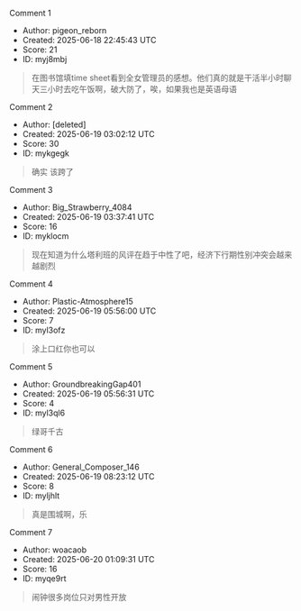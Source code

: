 Comment 1

- Author: pigeon_reborn
- Created: 2025-06-18 22:45:43 UTC
- Score: 21
- ID: myj8mbj

> 在图书馆填time sheet看到全女管理员的感想。他们真的就是干活半小时聊天三小时去吃午饭啊，破大防了，唉，如果我也是英语母语

Comment 2

- Author: [deleted]
- Created: 2025-06-19 03:02:12 UTC
- Score: 30
- ID: mykgegk

> 确实 该跨了

Comment 3

- Author: Big_Strawberry_4084
- Created: 2025-06-19 03:37:41 UTC
- Score: 16
- ID: myklocm

> 现在知道为什么塔利班的风评在趋于中性了吧，经济下行期性别冲突会越来越剧烈

Comment 4

- Author: Plastic-Atmosphere15
- Created: 2025-06-19 05:56:00 UTC
- Score: 7
- ID: myl3ofz

> 涂上口红你也可以

Comment 5

- Author: GroundbreakingGap401
- Created: 2025-06-19 05:56:31 UTC
- Score: 4
- ID: myl3ql6

> 绿哥千古

Comment 6

- Author: General_Composer_146
- Created: 2025-06-19 08:23:12 UTC
- Score: 8
- ID: myljhlt

> 真是围城啊，乐

Comment 7

- Author: woacaob
- Created: 2025-06-20 01:09:31 UTC
- Score: 16
- ID: myqe9rt

> 闹钟很多岗位只对男性开放
